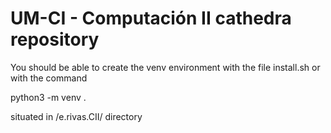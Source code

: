 # UM-CI - Computación II cathedra repository

You should be able to create the venv environment with the file install.sh or with the command 

python3 -m venv . 

situated in /e.rivas.CII/ directory 
